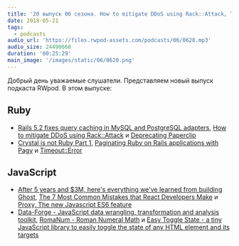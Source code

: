 ```yaml
---
title: '20 выпуск 06 сезона. How to mitigate DDoS using Rack::Attack, Timeout::Error, Proxy, The new Javascript ES6 feature, Data-Forge и прочее'
date: 2018-05-21
tags:
  - podcasts
audio_url: 'https://files.rwpod-assets.com/podcasts/06/0620.mp3'
audio_size: 24490668
duration: '00:25:29'
main_image: '/images/static/06/0620.png'
---
```


Добрый день уважаемые слушатели. Представляем новый выпуск подкаста RWpod. В этом выпуске:

## Ruby

- [Rails 5.2 fixes query caching in MySQL and PostgreSQL adapters](https://blog.bigbinary.com/2018/05/16/rails-5-2-fixes-query-caching-in-mysql-and-postgresql-adapters.html), [How to mitigate DDoS using Rack::Attack](https://blog.bigbinary.com/2018/05/15/how-to-mitigate-ddos-using-rack-attack.html) и [Deprecating Paperclip](https://robots.thoughtbot.com/closing-the-trombone)
- [Crystal is not Ruby Part 1](https://revs.runtime-revolution.com/crystal-is-not-ruby-part-1-8736f8c2ae58), [Paginating Ruby on Rails applications with Pagy](https://www.imaginarycloud.com/blog/paginating-ruby-on-rails-apps-with-pagy/) и [Timeout::Error](https://www.exceptionalcreatures.com/bestiary/Timeout/Error.html)

## JavaScript

- [After 5 years and $3M, here's everything we've learned from building Ghost](https://blog.ghost.org/5/), [The 7 Most Common Mistakes that React Developers Make](http://www.js-craft.io/blog/14-The-7-Most-Common-Mistakes-that-React-Developers-Make/) и [Proxy, The new Javascript ES6 feature](https://www.atyantik.com/proxy-javascript-es6-feature/)
- [Data-Forge - JavaScript data wrangling, transformation and analysis toolkit](http://www.data-forge-js.com/), [RomaNum - Roman Numeral Math](https://github.com/holtalanm/roman-num) и [Easy Toggle State - a tiny JavaScript library to easily toggle the state of any HTML element and its targets](https://twikito.github.io/easy-toggle-state/)

